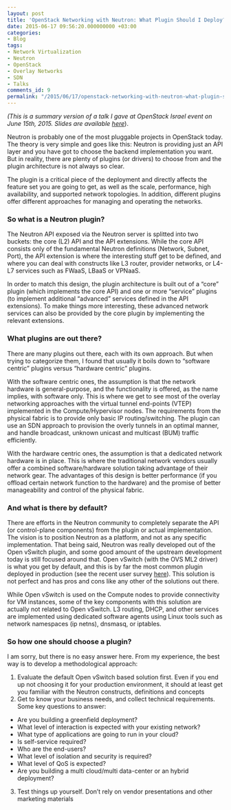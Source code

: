 ```yaml
---
layout: post
title: 'OpenStack Networking with Neutron: What Plugin Should I Deploy?'
date: 2015-06-17 09:56:20.000000000 +03:00
categories:
- Blog
tags:
- Network Virtualization
- Neutron
- OpenStack
- Overlay Networks
- SDN
- Talks
comments_id: 9
permalink: "/2015/06/17/openstack-networking-with-neutron-what-plugin-should-i-deploy/"
---
```

_(This is a summary version of a talk I gave at OpenStack Israel event on June 15th, 2015. Slides are available_ [_here_](https://github.com/nyechiel/presentation-slides/blob/master/20150629%20-%20Cloud%20Native%20Day%20Tel%20Aviv%20-%20OpenStack%20Networking%20with%20Neutron:%20What%20Plugin%20Should%20I%20Deploy.pdf)).

Neutron is probably one of the most pluggable projects in OpenStack today. The theory is very simple and goes like this: Neutron is providing just an API layer and you have got to choose the backend implementation you want. But in reality, there are plenty of plugins (or drivers) to choose from and the plugin architecture is not always so clear.

The plugin is a critical piece of the deployment and directly affects the feature set you are going to get, as well as the scale, performance, high availability, and supported network topologies. In addition, different plugins offer different approaches for managing and operating the networks.

### So what is a Neutron plugin?

The Neutron API exposed via the Neutron server is splitted into two buckets: the core (L2) API and the API extensions. While the core API consists only of the fundamental Neutron definitions (Network, Subnet, Port), the API extension is where the interesting stuff get to be defined, and where you can deal with constructs like L3 router, provider networks, or L4-L7 services such as FWaaS, LBaaS or VPNaaS.

In order to match this design, the plugin architecture is built out of a “core” plugin (which implements the core API) and one or more “service” plugins (to implement additional “advanced” services defined in the API extensions). To make things more interesting, these advanced network services can also be provided by the core plugin by implementing the relevant extensions.

### What plugins are out there?

There are many plugins out there, each with its own approach. But when trying to categorize them, I found that usually it boils down to “software centric” plugins versus “hardware centric” plugins.

With the software centric ones, the assumption is that the network hardware is general-purpose, and the functionality is offered, as the name implies, with software only. This is where we get to see most of the overlay networking approaches with the virtual tunnel end-points (VTEP) implemented in the Compute/Hypervisor nodes. The requirements from the physical fabric is to provide only basic IP routing/switching. The plugin can use an SDN approach to provision the overly tunnels in an optimal manner, and handle broadcast, unknown unicast and multicast (BUM) traffic efficiently.

With the hardware centric ones, the assumption is that a dedicated network hardware is in place. This is where the traditional network vendors usually offer a combined software/hardware solution taking advantage of their network gear. The advantages of this design is better performance (if you offload certain network function to the hardware) and the promise of better manageability and control of the physical fabric.

### And what is there by default?

There are efforts in the Neutron community to completely separate the API (or control-plane components) from the plugin or actual implementation. The vision is to position Neutron as a platform, and not as any specific implementation. That being said, Neutron was really developed out of the Open vSwitch plugin, and some good amount of the upstream development today is still focused around that. Open vSwitch (with the OVS ML2 driver) is what you get by default, and this is by far the most common plugin deployed in production (see the recent user survey [here](http://superuser.openstack.org/articles/openstack-users-share-how-their-deployments-stack-up)). This solution is not perfect and has pros and cons like any other of the solutions out there.

While Open vSwitch is used on the Compute nodes to provide connectivity for VM instances, some of the key components with this solution are actually not related to Open vSwitch. L3 routing, DHCP, and other services are implemented using dedicated software agents using Linux tools such as network namespaces (ip netns), dnsmasq, or iptables.

### So how one should choose a plugin?

I am sorry, but there is no easy answer here. From my experience, the best way is to develop a methodological approach:

1. Evaluate the default Open vSwitch based solution first. Even if you end up not choosing it for your production environment, it should at least get you familiar with the Neutron constructs, definitions and concepts
&nbsp;  
2. Get to know your business needs, and collect technical requirements. Some key questions to answer:
- Are you building a greenfield deployment?
- What level of interaction is expected with your existing network?
- What type of applications are going to run in your cloud?
- Is self-service required?
- Who are the end-users?
- What level of isolation and security is required?
- What level of QoS is expected?
- Are you building a multi cloud/multi data-center or an hybrid deployment?
3. Test things up yourself. Don’t rely on vendor presentations and other marketing materials

